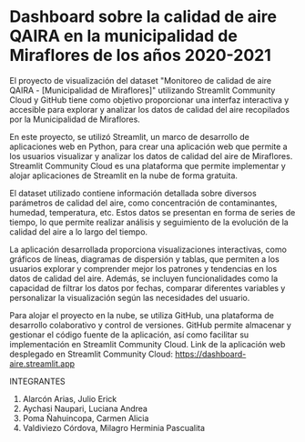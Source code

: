 # Dashboard sobre la calidad de aire QAIRA en la municipalidad de Miraflores de los años 2020-2021

El proyecto de visualización del dataset "Monitoreo de calidad de aire QAIRA - [Municipalidad de Miraflores]" utilizando Streamlit Community Cloud y GitHub tiene como objetivo proporcionar una interfaz interactiva y accesible para explorar y analizar los datos de calidad del aire recopilados por la Municipalidad de Miraflores.

En este proyecto, se utilizó Streamlit, un marco de desarrollo de aplicaciones web en Python, para crear una aplicación web que permite a los usuarios visualizar y analizar los datos de calidad del aire de Miraflores. Streamlit Community Cloud es una plataforma que permite implementar y alojar aplicaciones de Streamlit en la nube de forma gratuita.

El dataset utilizado contiene información detallada sobre diversos parámetros de calidad del aire, como concentración de contaminantes, humedad, temperatura, etc. Estos datos se presentan en forma de series de tiempo, lo que permite realizar análisis y seguimiento de la evolución de la calidad del aire a lo largo del tiempo.

La aplicación desarrollada proporciona visualizaciones interactivas, como gráficos de líneas, diagramas de dispersión y tablas, que permiten a los usuarios explorar y comprender mejor los patrones y tendencias en los datos de calidad del aire. Además, se incluyen funcionalidades como la capacidad de filtrar los datos por fechas, comparar diferentes variables y personalizar la visualización según las necesidades del usuario.

Para alojar el proyecto en la nube, se utiliza GitHub, una plataforma de desarrollo colaborativo y control de versiones. GitHub permite almacenar y gestionar el código fuente de la aplicación, así como facilitar su implementación en Streamlit Community Cloud.
Link de la aplicación web desplegado en Streamlit Community Cloud: https://dashboard-aire.streamlit.app  

INTEGRANTES

1. Alarcón Arias, Julio Erick
2. Aychasi Naupari, Luciana Andrea
3. Poma Ñahuincopa, Carmen Alicia
4. Valdiviezo Córdova, Milagro Herminia Pascualita


